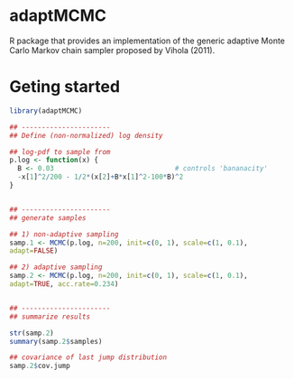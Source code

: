 adaptMCMC
=========

R package that provides an implementation of the generic adaptive Monte Carlo Markov chain sampler proposed by Vihola (2011).

# Geting started

```R
library(adaptMCMC)

## ----------------------
## Define (non-normalized) log density

## log-pdf to sample from
p.log <- function(x) {
  B <- 0.03                              # controls 'bananacity'
  -x[1]^2/200 - 1/2*(x[2]+B*x[1]^2-100*B)^2
}


## ----------------------
## generate samples

## 1) non-adaptive sampling
samp.1 <- MCMC(p.log, n=200, init=c(0, 1), scale=c(1, 0.1),
adapt=FALSE)

## 2) adaptive sampling
samp.2 <- MCMC(p.log, n=200, init=c(0, 1), scale=c(1, 0.1),
adapt=TRUE, acc.rate=0.234)


## ----------------------
## summarize results

str(samp.2)
summary(samp.2$samples)

## covariance of last jump distribution
samp.2$cov.jump
```